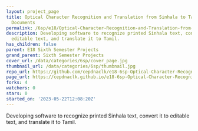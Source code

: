 ```yaml
---
layout: project_page
title: Optical Character Recognition and Translation from Sinhala to Tamil for Printed
  Documents
permalink: /6sp/e18/Optical-Character-Recognition-and-Translation-from-Sinhala-to-Tamil-for-Printed-Documents/
description: Developing software to recognize printed Sinhala text, convert it to
  editable text, and translate it to Tamil.
has_children: false
parent: E18 Sixth Semester Projects
grand_parent: Sixth Semester Projects
cover_url: /data/categories/6sp/cover_page.jpg
thumbnail_url: /data/categories/6sp/thumbnail.jpg
repo_url: https://github.com/cepdnaclk/e18-6sp-Optical-Character-Recognition-and-Translation-from-Sinhala-to-Tamil-for-Printed-Documents
page_url: https://cepdnaclk.github.io/e18-6sp-Optical-Character-Recognition-and-Translation-from-Sinhala-to-Tamil-for-Printed-Documents
forks: 4
watchers: 0
stars: 0
started_on: '2023-05-22T12:08:20Z'
---
```


Developing software to recognize printed Sinhala text, convert it to editable text, and translate it to Tamil.